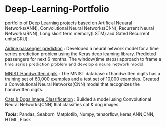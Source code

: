 # Deep-Learning-Portfolio
portfolio of Deep Learning projects based on Artificial Neuaral Networks(ANN), Convolutional Neural Networks(CNN), Recurrent Neural Networks(RNN), Long short term memory(LSTM) and Gated Recurrent units(GRU). 

[Airline passenger prediction](https://github.com/krishnavamshikorpal/Deep-Learning-Portfolio/blob/master/Airline%20Passengers%20prediction/international%20airline%20passengers%20prediction.ipynb) :  Developed a neural network model for a time series prediction problem using the Keras deep learning library. Predicted passengers for next 6 months. The window(time steps) approach to frame a time series prediction problem and develop a neural network model.

[MNIST Handwritten digits](https://github.com/krishnavamshikorpal/Deep-Learning-Portfolio/blob/master/MNIST_Hand_written_numbers.ipynb) : The MNIST database of handwritten digits has a training set of 60,000 examples and a test set of 10,000 examples. Created a Convolutional Neural Networks(CNN) model that recognizes the handwritten digits.

[Cats & Dogs Image Classification](https://github.com/krishnavamshikorpal/Deep-Learning-Portfolio/blob/master/catsdogsclassification/cats_%26_dogs_classification.py) : Builded a model using Convolutional Neural Networks(CNN) that classifies cat & dog images.



***Tools:*** Pandas, Seaborn, Matplotlib, Numpy, tensorflow, keras,ANN,CNN, HTML, Flask
